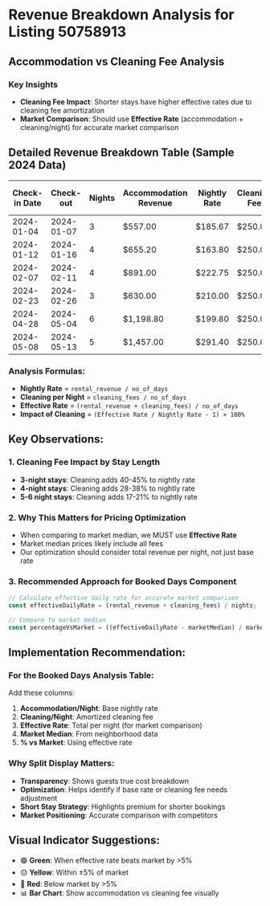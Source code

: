 # Revenue Breakdown Analysis for Listing 50758913
## Accommodation vs Cleaning Fee Analysis

### Key Insights
- **Cleaning Fee Impact**: Shorter stays have higher effective rates due to cleaning fee amortization
- **Market Comparison**: Should use **Effective Rate** (accommodation + cleaning/night) for accurate market comparison

## Detailed Revenue Breakdown Table (Sample 2024 Data)

| Check-in Date | Check-out | Nights | Accommodation Revenue | Nightly Rate | Cleaning Fee | Cleaning/Night | **Effective Rate** | Total Revenue | Impact of Cleaning |
|---------------|-----------|--------|----------------------|--------------|--------------|----------------|-------------------|---------------|-------------------|
| 2024-01-04 | 2024-01-07 | 3 | $557.00 | $185.67 | $250.00 | $83.33 | **$269.00** | $807.00 | +44.9% |
| 2024-01-12 | 2024-01-16 | 4 | $655.20 | $163.80 | $250.00 | $62.50 | **$226.30** | $905.20 | +38.2% |
| 2024-02-07 | 2024-02-11 | 4 | $891.00 | $222.75 | $250.00 | $62.50 | **$285.25** | $1,141.00 | +28.1% |
| 2024-02-23 | 2024-02-26 | 3 | $630.00 | $210.00 | $250.00 | $83.33 | **$293.33** | $880.00 | +39.7% |
| 2024-04-28 | 2024-05-04 | 6 | $1,198.80 | $199.80 | $250.00 | $41.67 | **$241.47** | $1,448.80 | +20.9% |
| 2024-05-08 | 2024-05-13 | 5 | $1,457.00 | $291.40 | $250.00 | $50.00 | **$341.40** | $1,707.00 | +17.2% |

### Analysis Formulas:
- **Nightly Rate** = `rental_revenue / no_of_days`
- **Cleaning per Night** = `cleaning_fees / no_of_days`
- **Effective Rate** = `(rental_revenue + cleaning_fees) / no_of_days`
- **Impact of Cleaning** = `(Effective Rate / Nightly Rate - 1) × 100%`

## Key Observations:

### 1. **Cleaning Fee Impact by Stay Length**
- **3-night stays**: Cleaning adds 40-45% to nightly rate
- **4-night stays**: Cleaning adds 28-38% to nightly rate
- **5-6 night stays**: Cleaning adds 17-21% to nightly rate

### 2. **Why This Matters for Pricing Optimization**
- When comparing to market median, we MUST use **Effective Rate**
- Market median prices likely include all fees
- Our optimization should consider total revenue per night, not just base rate

### 3. **Recommended Approach for Booked Days Component**

```javascript
// Calculate effective daily rate for accurate market comparison
const effectiveDailyRate = (rental_revenue + cleaning_fees) / nights;

// Compare to market median
const percentageVsMarket = ((effectiveDailyRate - marketMedian) / marketMedian) * 100;
```

## Implementation Recommendation:

### For the Booked Days Analysis Table:
Add these columns:
1. **Accommodation/Night**: Base nightly rate
2. **Cleaning/Night**: Amortized cleaning fee
3. **Effective Rate**: Total per night (for market comparison)
4. **Market Median**: From neighborhood data
5. **% vs Market**: Using effective rate

### Why Split Display Matters:
- **Transparency**: Shows guests true cost breakdown
- **Optimization**: Helps identify if base rate or cleaning fee needs adjustment
- **Short Stay Strategy**: Highlights premium for shorter bookings
- **Market Positioning**: Accurate comparison with competitors

## Visual Indicator Suggestions:
- 🟢 **Green**: When effective rate beats market by >5%
- 🟡 **Yellow**: Within ±5% of market
- 🔴 **Red**: Below market by >5%
- 📊 **Bar Chart**: Show accommodation vs cleaning fee visually